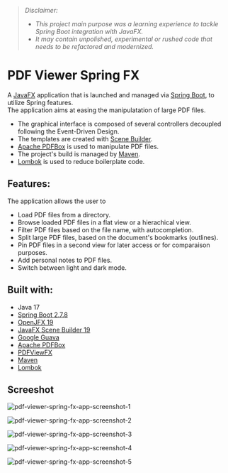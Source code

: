 >*Disclaimer:* 
>- *This project main purpose was a learning experience to tackle Spring Boot integration with JavaFX.*
>- *It may contain unpolished, experimental or rushed code that needs to be refactored and modernized.*

# PDF Viewer Spring FX  

A [JavaFX](https://openjfx.io) application that is launched and managed via [Spring Boot](https://spring.io/projects/spring-boot), to utilize Spring features.  
The application aims at easing the manipulatation of large PDF files.

- The graphical interface is composed of several controllers decoupled following the Event-Driven Design.  
- The templates are created with [Scene Builder](https://gluonhq.com/products/scene-builder).  
- [Apache PDFBox](https://pdfbox.apache.org) is used to manipulate PDF files.  
- The project's build is managed by [Maven](https://maven.apache.org).  
- [Lombok](https://projectlombok.org) is used to reduce boilerplate code.  

## Features:
The application allows the user to
- Load PDF files from a directory.  
- Browse loaded PDF files in a flat view or a hierachical view.  
- Filter PDF files based on the file name, with autocompletion.  
- Split large PDF files, based on the document's bookmarks (outlines).  
- Pin PDF files in a second view for later access or for comparaison purposes.  
- Add personal notes to PDF files.
- Switch between light and dark mode.  


## Built with:
- Java 17
- [Spring Boot 2.7.8](https://spring.io/projects/spring-boot)
- [OpenJFX 19](https://openjfx.io)
- [JavaFX Scene Builder 19](https://gluonhq.com/products/scene-builder)
- [Google Guava](https://github.com/google/guava)
- [Apache PDFBox](https://pdfbox.apache.org)
- [PDFViewFX](https://github.com/dlsc-software-consulting-gmbh)
- [Maven](https://maven.apache.org)
- [Lombok](https://projectlombok.org)

## Screeshot

![pdf-viewer-spring-fx-app-screenshot-1](https://user-images.githubusercontent.com/76587083/220027684-b090360f-fe09-405a-be72-a0a389e27a04.png)  

![pdf-viewer-spring-fx-app-screenshot-2](https://user-images.githubusercontent.com/76587083/220027687-84f4f3e6-6189-42ea-96cc-53d942a2e9f2.png)  

![pdf-viewer-spring-fx-app-screenshot-3](https://user-images.githubusercontent.com/76587083/220027691-6343f108-9790-49a3-8d23-13abe070de1b.png)  

![pdf-viewer-spring-fx-app-screenshot-4](https://user-images.githubusercontent.com/76587083/220027694-abdb7539-dc25-4dfb-aa1e-3f0d372b1f06.png)  

![pdf-viewer-spring-fx-app-screenshot-5](https://user-images.githubusercontent.com/76587083/220028248-b5ffa309-293d-4bcd-9c8a-8c1e837be7bf.png)  


